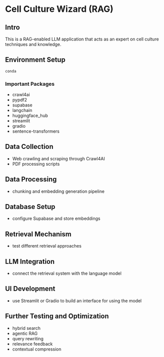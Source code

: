 # Cell Culture Wizard (RAG)

## Intro
This is a RAG-enabled LLM application that acts as an expert on cell culture techniques and knowledge.

## Environment Setup

```powershell
conda 

```

### Important Packages

* crawl4ai
* pypdf2
* supabase
* langchain
* huggingface_hub
* streamlit
* gradio
* sentence-transformers

## Data Collection

* Web crawling and scraping through Crawl4AI
* PDF processing scripts

## Data Processing

* chunking and embedding generation pipeline

## Database Setup

* configure Supabase and store embeddings

## Retrieval Mechanism

* test different retrieval approaches

## LLM Integration

* connect the retrieval system with the language model

## UI Development

* use Streamlit or Gradio to build an interface for using the model

## Further Testing and Optimization

* hybrid search
* agentic RAG
* query rewriting
* relevance feedback
* contextual compression